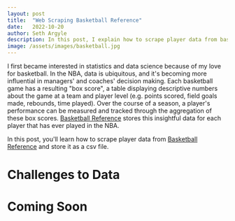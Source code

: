 ```yaml
---
layout: post
title:  "Web Scraping Basketball Reference"
date:   2022-10-20
author: Seth Argyle
description: In this post, I explain how to scrape player data from basketball-reference.com using Python.
image: /assets/images/basketball.jpg
---
```


I first became interested in statistics and data science because of my love for basketball. In the NBA, data is ubiquitous, and it's becoming more influential in managers' and coaches' decision making. Each basketball game has a resulting "box score", a table displaying descriptive numbers about the game at a team and player level (e.g. points scored, field goals made, rebounds, time played). Over the course of a season, a player's performance can be measured and tracked through the aggregation of these box scores. [Basketball Reference](https://www.basketball-reference.com/players/) stores this insightful data for each player that has ever played in the NBA.

In this post, you'll learn how to scrape player data from [Basketball Reference](https://www.basketball-reference.com/players/) and store it as a csv file.

# 

# 

# Challenges to Data

# Coming Soon

